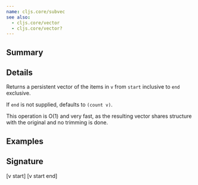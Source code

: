 ```yaml
---
name: cljs.core/subvec
see also:
  - cljs.core/vector
  - cljs.core/vector?
---
```


## Summary

## Details

Returns a persistent vector of the items in `v` from `start` inclusive to `end`
exclusive.

If `end` is not supplied, defaults to `(count v)`.

This operation is O(1) and very fast, as the resulting vector shares structure
with the original and no trimming is done.

## Examples

## Signature
[v start]
[v start end]

